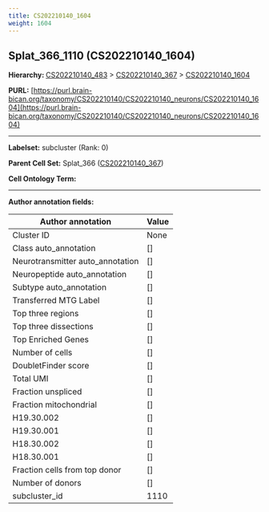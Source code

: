 ```yaml
---
title: CS202210140_1604
weight: 1604
---
```

## Splat_366_1110 (CS202210140_1604)
<b>Hierarchy: </b>
[CS202210140_483](../CS202210140_483) >
[CS202210140_367](../CS202210140_367) >
[CS202210140_1604](../CS202210140_1604)

**PURL:** [https://purl.brain-bican.org/taxonomy/CS202210140/CS202210140_neurons/CS202210140_1604](https://purl.brain-bican.org/taxonomy/CS202210140/CS202210140_neurons/CS202210140_1604)

---


**Labelset:** subcluster (Rank: 0)

**Parent Cell Set:** Splat_366 ([CS202210140_367](../CS202210140_367))



**Cell Ontology Term:** 

[MARKER GENES.]: #


---

[TRANSFERRED ANNOTATIONS.]: #


[AUTHOR ANNOTATION FIELDS.]: #


**Author annotation fields:**

| Author annotation | Value |
|-------------------|-------|
|Cluster ID|None|
|Class auto_annotation|[]|
|Neurotransmitter auto_annotation|[]|
|Neuropeptide auto_annotation|[]|
|Subtype auto_annotation|[]|
|Transferred MTG Label|[]|
|Top three regions|[]|
|Top three dissections|[]|
|Top Enriched Genes|[]|
|Number of cells|[]|
|DoubletFinder score|[]|
|Total UMI|[]|
|Fraction unspliced|[]|
|Fraction mitochondrial|[]|
|H19.30.002|[]|
|H19.30.001|[]|
|H18.30.002|[]|
|H18.30.001|[]|
|Fraction cells from top donor|[]|
|Number of donors|[]|
|subcluster_id|1110|
